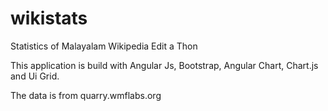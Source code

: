 # wikistats
Statistics of Malayalam Wikipedia Edit a Thon

This application is build with Angular Js, Bootstrap, Angular Chart, Chart.js and Ui Grid.

The data is from quarry.wmflabs.org


